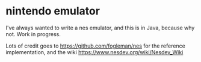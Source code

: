 # nintendo emulator

I've always wanted to write a nes emulator, and this is in Java, because why not. Work in progress.

Lots of credit goes to https://github.com/fogleman/nes for the reference implementation, 
and the wiki https://www.nesdev.org/wiki/Nesdev_Wiki


